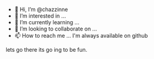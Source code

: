- 👋 Hi, I’m @chazzinne
- 👀 I’m interested in ...
- 🌱 I’m currently learning ...
- 💞️ I’m looking to collaborate on ...
- 📫 How to reach me ...
I'm always available on github
<!--- learng how to use a git
chazzinne/chazzinne is a ✨ special ✨ repository because its `README.md` (this file) appears on your GitHub profile.
You can click the Preview link to take a look at your changes.
---> lets go there its go ing to be fun.

